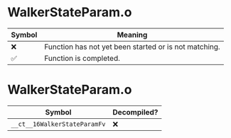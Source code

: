 # WalkerStateParam.o
| Symbol | Meaning 
| ------------- | ------------- 
| :x: | Function has not yet been started or is not matching. 
| :white_check_mark: | Function is completed. 


# WalkerStateParam.o
| Symbol | Decompiled? |
| ------------- | ------------- |
| `__ct__16WalkerStateParamFv` | :x: |
